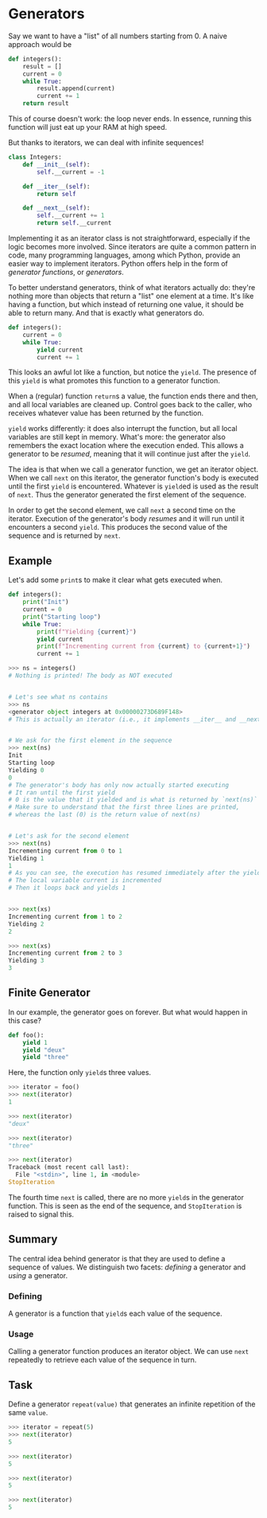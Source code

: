 # Generators

Say we want to have a "list" of all numbers starting from 0.
A naive approach would be

```python
def integers():
    result = []
    current = 0
    while True:
        result.append(current)
        current += 1
    return result
```

This of course doesn't work: the loop never ends.
In essence, running this function will just eat up your RAM at high speed.

But thanks to iterators, we can deal with infinite sequences!

```python
class Integers:
    def __init__(self):
        self.__current = -1

    def __iter__(self):
        return self

    def __next__(self):
        self.__current += 1
        return self.__current
```

Implementing it as an iterator class is not straightforward, especially if the logic becomes more involved.
Since iterators are quite a common pattern in code, many programming languages, among which Python, provide an easier way to implement iterators.
Python offers help in the form of _generator functions_, or _generators_.

To better understand generators, think of what iterators actually do: they're nothing more than objects that return a "list" one element at a time.
It's like having a function, but which instead of returning one value, it should be able to return many.
And that is exactly what generators do.

```python
def integers():
    current = 0
    while True:
        yield current
        current += 1
```

This looks an awful lot like a function, but notice the `yield`.
The presence of this `yield` is what promotes this function to a generator function.

When a (regular) function `return`s a value, the function ends there and then, and all local variables are cleaned up.
Control goes back to the caller, who receives whatever value has been returned by the function.

`yield` works differently: it does also interrupt the function, but all local variables are still kept in memory.
What's more: the generator also remembers the exact location where the execution ended.
This allows a generator to be _resumed_, meaning that it will continue just after the `yield`.

The idea is that when we call a generator function, we get an iterator object.
When we call `next` on this iterator, the generator function's body is executed until the first `yield` is encountered.
Whatever is `yield`ed is used as the result of `next`.
Thus the generator generated the first element of the sequence.

In order to get the second element, we call `next` a second time on the iterator.
Execution of the generator's body _resumes_ and it will run until it encounters a second `yield`.
This produces the second value of the sequence and is returned by `next`.

## Example

Let's add some `print`s to make it clear what gets executed when.

```python
def integers():
    print("Init")
    current = 0
    print("Starting loop")
    while True:
        print(f"Yielding {current}")
        yield current
        print(f"Incrementing current from {current} to {current+1}")
        current += 1

>>> ns = integers()
# Nothing is printed! The body as NOT executed


# Let's see what ns contains
>>> ns
<generator object integers at 0x00000273D689F148>
# This is actually an iterator (i.e., it implements __iter__ and __next__)


# We ask for the first element in the sequence
>>> next(ns)
Init
Starting loop
Yielding 0
0
# The generator's body has only now actually started executing
# It ran until the first yield
# 0 is the value that it yielded and is what is returned by `next(ns)`
# Make sure to understand that the first three lines are printed,
# whereas the last (0) is the return value of next(ns)


# Let's ask for the second element
>>> next(ns)
Incrementing current from 0 to 1
Yielding 1
1
# As you can see, the execution has resumed immediately after the yield
# The local variable current is incremented
# Then it loops back and yields 1


>>> next(xs)
Incrementing current from 1 to 2
Yielding 2
2

>>> next(xs)
Incrementing current from 2 to 3
Yielding 3
3
```

## Finite Generator

In our example, the generator goes on forever.
But what would happen in this case?

```python
def foo():
    yield 1
    yield "deux"
    yield "three"
```

Here, the function only `yield`s three values.

```python
>>> iterator = foo()
>>> next(iterator)
1

>>> next(iterator)
"deux"

>>> next(iterator)
"three"

>>> next(iterator)
Traceback (most recent call last):
  File "<stdin>", line 1, in <module>
StopIteration
```

The fourth time `next` is called, there are no more `yield`s in the generator function.
This is seen as the end of the sequence, and `StopIteration` is raised to signal this.

## Summary

The central idea behind generator is that they are used to define a sequence of values.
We distinguish two facets: _defining_ a generator and _using_ a generator.

### Defining

A generator is a function that `yield`s each value of the sequence.

### Usage

Calling a generator function produces an iterator object.
We can use `next` repeatedly to retrieve each value of the sequence in turn.

## Task

Define a generator `repeat(value)` that generates an infinite repetition of the same `value`.

```python
>>> iterator = repeat(5)
>>> next(iterator)
5

>>> next(iterator)
5

>>> next(iterator)
5

>>> next(iterator)
5
```
